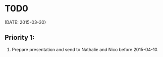 T0D0
====

(DATE: 2015-03-30)

Priority 1:
----------

1. Prepare presentation and send to Nathalie and Nico before 2015-04-10.

